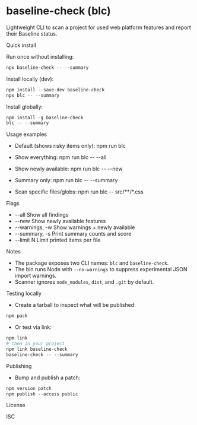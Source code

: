 # baseline-check (blc)

Lightweight CLI to scan a project for used web platform features and report their Baseline status.

Quick install

Run once without installing:

```powershell
npx baseline-check -- --summary
```

Install locally (dev):

```powershell
npm install --save-dev baseline-check
npx blc -- --summary
```

Install globally:

```powershell
npm install -g baseline-check
blc -- --summary
```

Usage examples

- Default (shows risky items only):
	npm run blc

- Show everything:
	npm run blc -- --all

- Show newly available:
	npm run blc -- --new

- Summary only:
	npm run blc -- --summary

- Scan specific files/globs:
	npm run blc -- src/**/*.css

Flags

- --all       Show all findings
- --new       Show newly available features
- --warnings, -w  Show warnings + newly available
- --summary, -s   Print summary counts and score
- --limit N   Limit printed items per file

Notes

- The package exposes two CLI names: `blc` and `baseline-check`.
- The bin runs Node with `--no-warnings` to suppress experimental JSON import warnings.
- Scanner ignores `node_modules`, `dist`, and `.git` by default.

Testing locally

- Create a tarball to inspect what will be published:

```powershell
npm pack
```

- Or test via link:

```powershell
npm link
# then in your project
npm link baseline-check
baseline-check -- --summary
```

Publishing

- Bump and publish a patch:

```powershell
npm version patch
npm publish --access public
```

License

ISC

